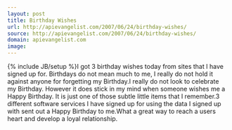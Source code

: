 ```yaml
---
layout: post
title: Birthday Wishes
url: http://apievangelist.com/2007/06/24/birthday-wishes/
source: http://apievangelist.com/2007/06/24/birthday-wishes/
domain: apievangelist.com
image: 
---
```

{% include JB/setup %}I got 3 birthday wishes today from sites that I have signed up for.  Birthdays do not mean much to me, I really do not hold it against anyone for forgetting my Birthday.I really do not look to celebrate my Birthday.  However it does stick in my mind when someone wishes me a Happy Birthday.  It is just one of those subtle little items that I remember.3 different software services I have signed up for using the data I signed up with sent out a Happy Birthday to me.What a great way to reach a users heart and develop a loyal relationship.